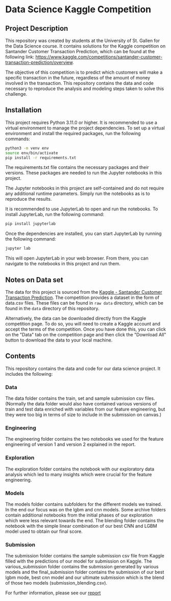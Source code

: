 # Data Science Kaggle Competition

## Project Description
This repository was created by students at the University of St. Gallen for the Data Science course. It contains solutions for the Kaggle competition on Santander Customer Transaction Prediction, which can be found at the following link: https://www.kaggle.com/competitions/santander-customer-transaction-prediction/overview.

The objective of this competition is to predict which customers will make a specific transaction in the future, regardless of the amount of money involved in the transaction. This repository contains the data and code necessary to reproduce the analysis and modeling steps taken to solve this challenge.

## Installation 

This project requires Python 3.11.0 or higher. It is recommended to use a virtual environment to manage the project dependencies. To set up a virtual environment and install the required packages, run the following commands:

```bash
python3 -m venv env
source env/bin/activate
pip install -r requirements.txt
```

The requirements.txt file contains the necessary packages  and their versions. These packages are needed to run the Jupyter notebooks in this project.

The Jupyter notebooks in this project are self-contained and do not require any additional runtime parameters. Simply run the notebooks as is to reproduce the results.

It is recommended to use JupyterLab to open and run the notebooks. To install JupyterLab, run the following command:


```bash
pip install jupyterlab
```

Once the dependencies are installed, you can start JupyterLab by running the following command:

```bash
jupyter lab
```

This will open JupyterLab in your web browser. From there, you can navigate to the notebooks  in this project and run them.

## Notes on Data set 
The data for this project is sourced from the [Kaggle - Santander Customer Transaction Prediction](https://www.kaggle.com/c/santander-customer-transaction-prediction). The competition provides a dataset in the form of data.csv files. These files can be found in `raw data` directory, which can be found in the `data` directory of this repository.

Alternatively, the data can be downloaded directly from the Kaggle competition page. To do so, you will need to create a Kaggle account and accept the terms of the competition. Once you have done this, you can click on the "Data" tab on the competition page and then click the "Download All" button to download the data to your local machine.

## Contents

This repository contains the data and code for our data science project. It includes the following:

### Data

The data folder contains the train, set and sample submission csv files. (Normally the data folder would also have contained various versions of train and test data enriched with variables from our feature engineering, but they were too big in terms of size to include in the submission on canvas.)

### Engineering

The engineering folder contains the two notebooks we used for the feature engineering of version 1 and version 2 explained in the report.

### Exploration

The exploration folder contains the notebook with our exploratory data analysis which led to many insights which were crucial for the feature engineering.

### Models

The models folder contains subfolders for the different models we trained. In the end our focus was on the lgbm and cnn models. Some archive folders contain additional notebooks from the initial phases of our exploration which were less relevant towards the end. The blending folder contains the notebook with the simple linear combination of our best CNN and LGBM model used to obtain our final score.

### Submission

The submission folder contains the sample submission csv file from Kaggle filled with the predictions of our model for submission on Kaggle. The various_submission folder contains the submission generated by various models and the final_submission folder contains the submission of our best lgbm mode, best cnn model and our ultimate submission which is the blend of those two models (submission_blending.csv).

For further information, please see our [report](https://github.com/kaaydin/santander-prediction/blob/main/report/Data_Science_Report.pdf)

